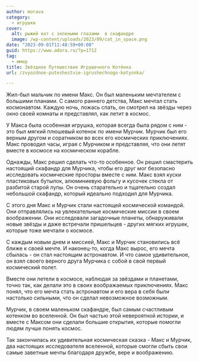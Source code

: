 ```yaml
---
author: morava
category:
  - игрушки
cover:
  alt: рыжий кот с зелеными глазами  в скафандре
  image: /wp-content/uploads/2023/09/cat_in_space.png
date: "2023-09-01T11:48:59+00:00"
guid: https://www.adora.ru/?p=1712
tag:
  - юмор
title: Звёздное Путешествие Игрушечного Котёнка
url: /zvyozdnoe-puteshestvie-igrushechnogo-kotyonka/

---
```

Жил-был мальчик по имени Макс. Он был маленьким мечтателем с большими планами. С самого раннего детства, Макс мечтал стать космонавтом. Каждую ночь, ложась спать, он смотрел на звёзды через окно своей комнаты и представлял, как летит в космос.

У Макса была особенная игрушка, которая всегда была рядом с ним \- это был мягкий плюшевый котенок по имени Мурчик. Мурчик был его верным другом и соратником во всех его космических приключениях. Макс проводил часы, играя с Мурчиком и представляя, что они летят вместе в космосе на космическом корабле.

Однажды, Макс решил сделать что-то особенное. Он решил смастерить настоящий скафандр для Мурчика, чтобы его друг мог безопасно исследовать космические просторы вместе с ним. Макс взял куски пластиковых бутылок, алюминиевую фольгу и кусочек стекла от разбитой старой лупы. Он очень старательно и тщательно создал небольшой скафандр, который идеально подходил для Мурчика.

С этого дня Макс и Мурчик стали настоящей космической командой. Они отправлялись на увлекательные космические миссии в своем воображении. Они исследовали загадочные планеты, обнаруживали новые звёзды и даже встречали пришельцев \- других мягких игрушек, которые тоже мечтали о космосе.

С каждым новым днем и миссией, Макс и Мурчик становились всё ближе к своей мечте. И наконец\-то, когда Макс вырос, его мечта сбылась \- он стал настоящим астронавтом. И что самое удивительное, он взял своего верного друга Мурчика с собой в свой первый космический полет.

Вместе они летели в космосе, наблюдая за звёздами и планетами, точно так, как делали это в своих воображаемых приключениях. Макс понял, что его мечта стать астронавтом и его вера в себя были настолько сильными, что он сделал невозможное возможным.

Мурчик, в своем маленьком скафандре, был самым счастливым котенком во вселенной. Он был частью этой невероятной истории, и вместе с Максом они сделали большие открытия, которые помогли людям лучше понять космос.

Так закончилась их удивительная космическая сказка \- Макс и Мурчик, два настоящих исследователя вселенной, которые смогли сбыть свои самые заветные мечты благодаря дружбе, вере и воображению.
